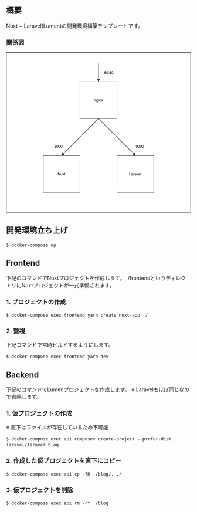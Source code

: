 ## 概要
Nuxt + Laravel(Lumen)の開発環境構築テンプレートです。

### 関係図
![structure](./.doc/images/spa_dev_template.png)

## 開発環境立ち上げ
```
$ docker-compose up
```

## Frontend
下記のコマンドでNuxtプロジェクトを作成します。
./frontendというディレクトリにNuxtプロジェクトが一式準備されます。

### 1. プロジェクトの作成
```
$ docker-compose exec frontend yarn create nuxt-app ./
```

### 2. 監視
下記コマンドで常時ビルドするようにします。
```
$ docker-compose exec frontend yarn dev
```

## Backend
下記のコマンドでLumenプロジェクトを作成します。
※ Laravelもほぼ同じなので省略します。

### 1. 仮プロジェクトの作成
※ 直下はファイルが存在しているため不可能
```
$ docker-compose exec api composer create-project --prefer-dist laravel/laravel blog
```

### 2. 作成した仮プロジェクトを直下にコピー
```
$ docker-compose exec api cp -fR ./blog/. ./
```

### 3. 仮プロジェクトを削除
```
$ docker-compose exec api rm -rf ./blog
```
